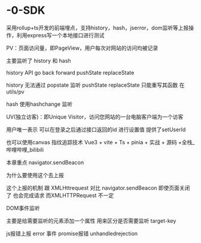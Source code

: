 # -0-SDK
采用rollup+ts开发的前端埋点，支持history，hash，jserror，dom监听等上报操作，利用express写一个本地接口进行测试

PV：页面访问量，即PageView，用户每次对网站的访问均被记录

主要监听了 history 和 hash

history API  go back  forward pushState  replaceState  

history 无法通过 popstate 监听 pushState replaceState  只能重写其函数 在utils/pv

hash 使用hashchange 监听

UV(独立访客)：即Unique Visitor，访问您网站的一台电脑客户端为一个访客

用户唯一表示 可以在登录之后通过接口返回的id 进行设置值 提供了setUserId

也可以使用canvas 指纹追踪技术 Vue3 + vite + Ts + pinia + 实战 + 源码 +全栈_哔哩哔哩_bilibili

本章重点 navigator.sendBeacon

为什么要使用这个去上报

这个上报的机制 跟 XMLHttrequest 对比  navigator.sendBeacon 即使页面关闭了 也会完成请求 而XMLHTTPRequest 不一定

DOM事件监听

主要是给需要监听的元素添加一个属性 用来区分是否需要监听 target-key

js报错上报 error 事件  promise报错 unhandledrejection
